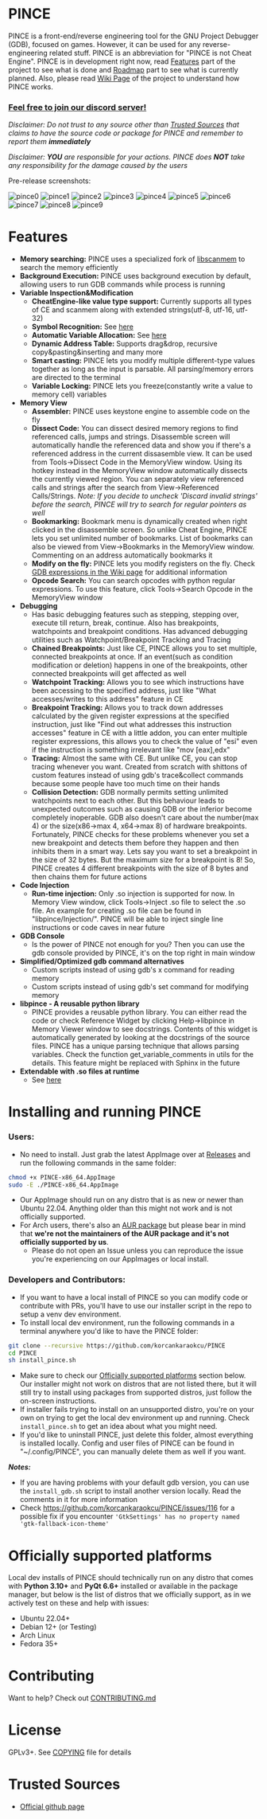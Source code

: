 # PINCE
<!---
TODO: Include build status with the title when test coverage increases and Travis is maintained
[![Build Status](https://travis-ci.org/korcankaraokcu/PINCE.svg?branch=master)](https://travis-ci.org/korcankaraokcu/PINCE)
-->
PINCE is a front-end/reverse engineering tool for the GNU Project Debugger (GDB), focused on games. However, it can be used for any reverse-engineering related stuff. PINCE is an abbreviation for "PINCE is not Cheat Engine". PINCE is in development right now, read [Features](#features) part of the project to see what is done and [Roadmap](CONTRIBUTING.md#roadmap) part to see what is currently planned. Also, please read [Wiki Page](https://github.com/korcankaraokcu/PINCE/wiki) of the project to understand how PINCE works.  

### [Feel free to join our discord server!](https://discord.gg/jVt3BzTSpz)  

*Disclaimer: Do not trust to any source other than [Trusted Sources](#trusted-sources) that claims to have the source code or package for PINCE and remember to report them **immediately***

*Disclaimer: **YOU** are responsible for your actions. PINCE does **NOT** take any responsibility for the damage caused by the users*

Pre-release screenshots:

![pince0](https://user-images.githubusercontent.com/5638719/219640001-b99f96a2-bffb-4b61-99a1-b187713897e2.png)
![pince1](https://user-images.githubusercontent.com/5638719/219640254-40152be1-8e97-4d26-a313-62a56b9fe1a5.png)
![pince2](https://user-images.githubusercontent.com/5638719/219706426-56c233f5-b047-4a8f-b090-ab439b98ef3a.png)
![pince3](https://user-images.githubusercontent.com/5638719/219640353-bb733c19-9ce7-4baf-81ce-4306c658fbe6.png)
![pince4](https://user-images.githubusercontent.com/5638719/219640370-a73c1796-8d2b-4d31-a63c-aa0b41f9f608.png)
![pince5](https://user-images.githubusercontent.com/5638719/219640384-62a384c8-cc32-45ef-b975-e310674302c2.png)
![pince6](https://user-images.githubusercontent.com/5638719/219640402-e03768b3-4e88-4c75-9d73-29dfbb69b3c0.png)
![pince7](https://user-images.githubusercontent.com/5638719/219640469-8b496c67-b074-4c9a-9890-9e52227cf75d.png)
![pince8](https://user-images.githubusercontent.com/5638719/219640488-61a8df17-405b-45ae-9b29-f9d214eb8571.png)
![pince9](https://user-images.githubusercontent.com/5638719/219640522-85cac1a9-e425-4b4f-abeb-a61104caa618.png)

# Features  
- **Memory searching:** PINCE uses a specialized fork of [libscanmem](https://github.com/brkzlr/scanmem-PINCE) to search the memory efficiently
- **Background Execution:** PINCE uses background execution by default, allowing users to run GDB commands while process is running
- **Variable Inspection&Modification**
  * **CheatEngine-like value type support:** Currently supports all types of CE and scanmem along with extended strings(utf-8, utf-16, utf-32)
  * **Symbol Recognition:** See [here](https://github.com/korcankaraokcu/PINCE/wiki/GDB-Expressions)
  * **Automatic Variable Allocation:** See [here](https://github.com/korcankaraokcu/PINCE/wiki/GDB-Expressions)
  * **Dynamic Address Table:** Supports drag&drop, recursive copy&pasting&inserting and many more
  * **Smart casting:** PINCE lets you modify multiple different-type values together as long as the input is parsable. All parsing/memory errors are directed to the terminal
  * **Variable Locking:** PINCE lets you freeze(constantly write a value to memory cell) variables
- **Memory View**
  * **Assembler:** PINCE uses keystone engine to assemble code on the fly
  * **Dissect Code:** You can dissect desired memory regions to find referenced calls, jumps and strings. Disassemble screen will automatically handle the referenced data and show you if there's a referenced address in the current dissasemble view. It can be used from Tools->Dissect Code in the MemoryView window. Using its hotkey instead in the MemoryView window automatically dissects the currently viewed region. You can separately view referenced calls and strings after the search from View->Referenced Calls/Strings. *Note: If you decide to uncheck 'Discard invalid strings' before the search, PINCE will try to search for regular pointers as well*
  * **Bookmarking:** Bookmark menu is dynamically created when right clicked in the disassemble screen. So unlike Cheat Engine, PINCE lets you set unlimited number of bookmarks. List of bookmarks can also be viewed from View->Bookmarks in the MemoryView window. Commenting on an address automatically bookmarks it
  * **Modify on the fly:** PINCE lets you modify registers on the fly. Check [GDB expressions in the Wiki page](https://github.com/korcankaraokcu/PINCE/wiki/GDB-Expressions) for additional information
  * **Opcode Search:** You can search opcodes with python regular expressions. To use this feature, click Tools->Search Opcode in the MemoryView window
- **Debugging**
  * Has basic debugging features such as stepping, stepping over, execute till return, break, continue. Also has breakpoints, watchpoints and breakpoint conditions. Has advanced debugging utilities such as Watchpoint/Breakpoint Tracking and Tracing
  * **Chained Breakpoints:** Just like CE, PINCE allows you to set multiple, connected breakpoints at once. If an event(such as condition modification or deletion) happens in one of the breakpoints, other connected breakpoints will get affected as well
  * **Watchpoint Tracking:** Allows you to see which instructions have been accessing to the specified address, just like "What accesses/writes to this address" feature in CE
  * **Breakpoint Tracking:** Allows you to track down addresses calculated by the given register expressions at the specified instruction, just like "Find out what addresses this instruction accesses" feature in CE with a little addon, you can enter multiple register expressions, this allows you to check the value of "esi" even if the instruction is something irrelevant like "mov [eax],edx"
  * **Tracing:** Almost the same with CE. But unlike CE, you can stop tracing whenever you want. Created from scratch with shittons of custom features instead of using gdb's trace&collect commands because some people have too much time on their hands
  * **Collision Detection:** GDB normally permits setting unlimited watchpoints next to each other. But this behaviour leads to unexpected outcomes such as causing GDB or the inferior become completely inoperable. GDB also doesn't care about the number(max 4) or the size(x86->max 4, x64->max 8) of hardware breakpoints. Fortunately, PINCE checks for these problems whenever you set a new breakpoint and detects them before they happen and then inhibits them in a smart way. Lets say you want to set a breakpoint in the size of 32 bytes. But the maximum size for a breakpoint is 8! So, PINCE creates 4 different breakpoints with the size of 8 bytes and then chains them for future actions
- **Code Injection**
  * **Run-time injection:** Only .so injection is supported for now. In Memory View window, click Tools->Inject .so file to select the .so file. An example for creating .so file can be found in "libpince/Injection/". PINCE will be able to inject single line instructions or code caves in near future
- **GDB Console**
  * Is the power of PINCE not enough for you? Then you can use the gdb console provided by PINCE, it's on the top right in main window
- **Simplified/Optimized gdb command alternatives**
  * Custom scripts instead of using gdb's x command for reading memory
  * Custom scripts instead of using gdb's set command for modifying memory
- **libpince - A reusable python library**
  * PINCE provides a reusable python library. You can either read the code or check Reference Widget by clicking Help->libpince in Memory Viewer window to see docstrings. Contents of this widget is automatically generated by looking at the docstrings of the source files. PINCE has a unique parsing technique that allows parsing variables. Check the function get_variable_comments in utils for the details. This feature might be replaced with Sphinx in the future
- **Extendable with .so files at runtime**
  * See [here](https://github.com/korcankaraokcu/PINCE/wiki/Extending-PINCE-with-.so-files)

# Installing and running PINCE
### Users:
- No need to install. Just grab the latest AppImage over at [Releases](https://github.com/korcankaraokcu/PINCE/releases) and run the following commands in the same folder:
```bash
chmod +x PINCE-x86_64.AppImage
sudo -E ./PINCE-x86_64.AppImage
```
- Our AppImage should run on any distro that is as new or newer than Ubuntu 22.04. Anything older than this might not work and is not officially supported.
- For Arch users, there's also an [AUR package](https://aur.archlinux.org/packages/pince-git/) but please bear in mind that **we're not the maintainers of the AUR package and it's not officially supported by us**.
  - Please do not open an Issue unless you can reproduce the issue you're experiencing on our AppImages or local install.

### Developers and Contributors:
- If you want to have a local install of PINCE so you can modify code or contribute with PRs, you'll have to use our installer script in the repo to setup a venv dev environment.
- To install local dev environment, run the following commands in a terminal anywhere you'd like to have the PINCE folder:
```bash
git clone --recursive https://github.com/korcankaraokcu/PINCE
cd PINCE
sh install_pince.sh
```
- Make sure to check our [Officially supported platforms](#officially-supported-platforms) section below. Our installer might not work on distros that are not listed there, but it will still try to install using packages from supported distros, just follow the on-screen instructions.
- If installer fails trying to install on an unsupported distro, you're on your own on trying to get the local dev environment up and running. Check `install_pince.sh` to get an idea about what you might need.
- If you'd like to uninstall PINCE, just delete this folder, almost everything is installed locally. Config and user files of PINCE can be found in "~/.config/PINCE", you can manually delete them as well if you want.

***Notes:***
- If you are having problems with your default gdb version, you can use the `install_gdb.sh` script to install another version locally. Read the comments in it for more information
- Check https://github.com/korcankaraokcu/PINCE/issues/116 for a possible fix if you encounter `'GtkSettings' has no property named 'gtk-fallback-icon-theme'`

# Officially supported platforms
Local dev installs of PINCE should technically run on any distro that comes with **Python 3.10+** and **PyQt 6.6+** installed or available in the package manager, but below is the list of distros that we officially support, as in we actively test on these and help with issues:
- Ubuntu 22.04+
- Debian 12+ (or Testing)
- Arch Linux
- Fedora 35+

# Contributing
Want to help? Check out [CONTRIBUTING.md](CONTRIBUTING.md)

# License
GPLv3+. See [COPYING](COPYING) file for details

# Trusted Sources
  * [Official github page](https://github.com/korcankaraokcu/PINCE)
